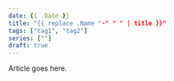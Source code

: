 ```yaml
---
date: {{ .Date }}
title: "{{ replace .Name "-" " " | title }}"
tags: ["tag1", "tag2"]
series: [""]
draft: true
---
```


Article goes here.